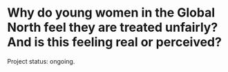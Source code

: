 # Why do young women in the Global North feel they are treated unfairly? And is this feeling real or perceived?

Project status: ongoing.
